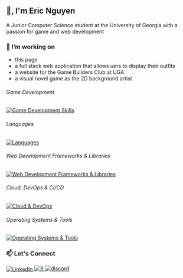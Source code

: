 ## 👋, I'm Eric Nguyen
A Junior Computer Science student at the University of Georgia with a passion for game and web development

### 🔭 I’m working on
- this page 
- a full stack web application that allows uers to display their outfits
- a website for the Game Builders Club at UGA
- a visual novel game as the 2D background artist

###### Game Development 
[![Game Development Skills](https://skillicons.dev/icons?i=godot,blender)](https://skillicons.dev)

###### Languages 
[![Languages](https://skillicons.dev/icons?i=c,py,js,html,css,java)](https://skillicons.dev)

###### Web Development Frameworks & Libraries
[![Web Development Frameworks & Libraries](https://skillicons.dev/icons?i=nextjs,nodejs,react,tailwind)](https://skillicons.dev)

###### Cloud, DevOps & CI/CD
[![Cloud & DevOps](https://skillicons.dev/icons?i=docker,kubernetes,terraform,jenkins)](https://skillicons.dev)

###### Operating Systems & Tools
[![Operating Systems & Tools](https://skillicons.dev/icons?i=linux,debian,vscode,eclipse,emacs,figma,latex,obsidian)](https://skillicons.dev)

### 📫 Let's Connect
<div display="flex">
  <a href="https://www.linkedin.com/in/eric-o-nguyen/">
    <img src="https://img.shields.io/badge/linkedin-%230077B5.svg?style=for-the-badge&logo=linkedin&logoColor=white" alt="LinkedIn" style="vertical-align: middle; margin: 0px;">
  </a>
  <a href="https://x.com/Ortiducal">
    <img src="https://img.shields.io/badge/Ortiducal-%23000000.svg?style=for-the-badge&logo=X&logoColor=white" alt="X"/>
  </a>
  <a href="">
    <img src="https://img.shields.io/badge/opuhlos-%235865F2.svg?style=for-the-badge&logo=discord&logoColor=white" alt="discord"/>
  </a>
</div>